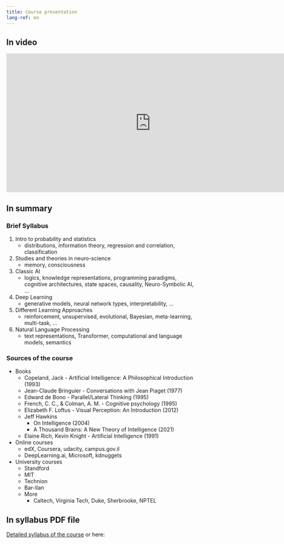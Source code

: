 ```yaml
---
title: Course presentation
lang-ref: en
---
```


## In video 

<iframe width="760" height="365" src="https://www.youtube.com/embed/v3FrCO43lvU" title="Introduction - Course presentation" frameborder="0" allow="accelerometer; autoplay; clipboard-write; encrypted-media; gyroscope; picture-in-picture; web-share" referrerpolicy="strict-origin-when-cross-origin" allowfullscreen></iframe>


## In summary

### Brief Syllabus

1. Intro to probability and statistics
   * distributions, information theory, regression and correlation, classification
2. Studies and theories in neuro-science
   * memory, consciousness
3. Classic AI 
   * logics, knowledge representations, programming paradigms, cognitive architectures, state spaces, causality, Neuro-Symbolic AI, …
4. Deep Learning
   * generative models, neural network types, interpretability, …
5. Different Learning Approaches
   * reinforcement, unsupervised, evolutional, Bayesian, meta-learning, multi-task, …
6. Natural Language Processing
   * text representations, Transformer, computational and language models, semantics

### Sources of the course

* Books
  * Copeland, Jack - Artificial Intelligence: A Philosophical Introduction (1993)
  * Jean-Claude Bringuier - Conversations with Jean Piaget (1977)
  * Edward de Bono - Parallel/Lateral Thinking (1995)
  * French, C. C., & Colman, A. M. - Cognitive psychology (1995)
  * Elizabeth F. Loftus - Visual Perception: An Introduction (2012)
  * Jeff Hawkins 
    * On Intelligence (2004)
    * A Thousand Brains: A New Theory of Intelligence (2021)
  * Elaine Rich, Kevin Knight - Artificial Intelligence (1991)
* Online courses 
  * edX, Coursera, udacity, campus.gov.il
  * DeepLearning.ai, Microsoft, kdnuggets
* University courses
  * Standford
  * MIT
  * Technion
  * Bar-Ilan
  * More
    * Caltech, Virginia Tech, Duke, Sherbrooke, NPTEL


## In syllabus PDF file

<a href="../Syllabus3.pdf">Detailed syllabus of the course</a>
or here:

<object data="../Syllabus3.pdf" width="760" height="1000" type='application/pdf'></object>


